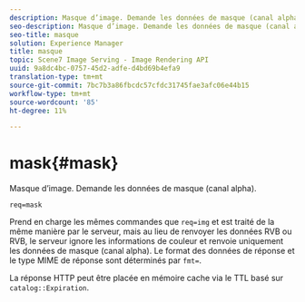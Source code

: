 ```yaml
---
description: Masque d’image. Demande les données de masque (canal alpha).
seo-description: Masque d’image. Demande les données de masque (canal alpha).
seo-title: masque
solution: Experience Manager
title: masque
topic: Scene7 Image Serving - Image Rendering API
uuid: 9a8dc4bc-0757-45d2-adfe-d4bd69b4efa9
translation-type: tm+mt
source-git-commit: 7bc7b3a86fbcdc57cfdc31745fae3afc06e44b15
workflow-type: tm+mt
source-wordcount: '85'
ht-degree: 11%

---
```



# mask{#mask}

Masque d’image. Demande les données de masque (canal alpha).

`req=mask`

Prend en charge les mêmes commandes que `req=img` et est traité de la même manière par le serveur, mais au lieu de renvoyer les données RVB ou RVB, le serveur ignore les informations de couleur et renvoie uniquement les données de masque (canal alpha). Le format des données de réponse et le type MIME de réponse sont déterminés par `fmt=`.

La réponse HTTP peut être placée en mémoire cache via le TTL basé sur `catalog::Expiration`.
